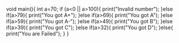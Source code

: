 void main(){
  int a=70;
   if (a<0 || a>100){
    print("Invalid number");
   }else if(a>79){
    print("You got A+");
  }else if(a>69){
    print("You got A");
  }else if(a>59){
    print("You got A-");
  }else if(a>49){
    print("You got B");
  }else if(a>39){
    print("You got C");
  }else if(a>32){
    print("You got D");
}else{
    print("You are Failed");
 }
}
